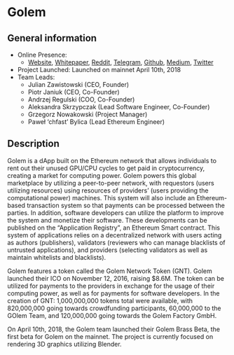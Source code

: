  # Golem
## General information

* Online Presence: 
  * [Website](https://golem.network/), [Whitepaper](http://golemproject.net/doc/DraftGolemProjectWhitepaper.pdf),  [Reddit](https://www.reddit.com/r/GolemProject/), [Telegram](https://t.me/GolemProject), [Github](https://github.com/golemfactory/golem), [Medium](https://blog.golemproject.net/), [Twitter](https://twitter.com/golemproject)
* Project Launched: Launched on mainnet April 10th, 2018  
* Team Leads: 
  * Julian Zawistowski (CEO, Founder)
  * Piotr Janiuk (CEO, Co-Founder)
  * Andrzej Regulski (COO, Co-Founder)
  * Aleksandra Skrzypczak (Lead Software Engineer, Co-Founder)
  * Grzegorz Nowakowski (Project Manager)
  * Paweł ‘chfast’ Bylica (Lead Ethereum Engineer)
## Description
Golem is a dApp built on the Ethereum network that allows individuals to rent out their unused GPU/CPU cycles to get paid in cryptocurrency, creating a market for computing power. Golem powers this global marketplace by utilizing a peer-to-peer network, with requestors (users utilizing resources) using resources of providers’ (users providing the computational power) machines. This system will also include an Ethereum-based transaction system so that payments can be processed between the parties. In addition, software developers can utilize the platform to improve the system and monetize their software. These developments can be published on the “Application Registry”, an Ethereum Smart contract. This system of applications relies on a decentralized network with users acting as authors (publishers), validators (reviewers who can manage blacklists of untrusted applications), and providers (selecting validators as well as maintain whitelists and blacklists). 

Golem features a token called the Golem Network Token (GNT). Golem launched their ICO on November 12, 2016, raising $8.6M. The token can be utilized for payments to the providers in exchange for the usage of their computing power, as well as for payments for software developers. In the creation of GNT: 1,000,000,000 tokens total were available, with 820,000,000 going towards crowdfunding participants, 60,000,000 to the GOlem Team, and 120,000,000 going towards the Golem Factory GmbH. 

On April 10th, 2018, the Golem team launched their Golem Brass Beta, the first beta for Golem on the mainnet. The project is currently focused on rendering 3D graphics utilizing Blender. 
